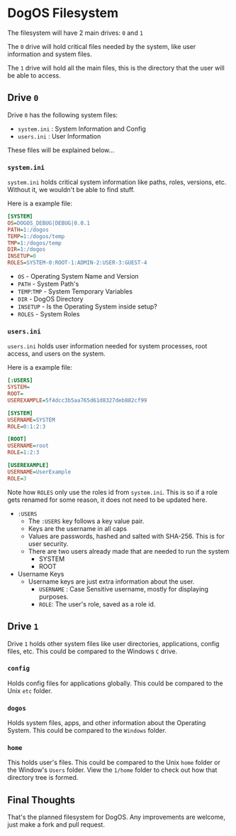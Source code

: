 # DogOS Filesystem

The filesystem will have 2 main drives: `0` and `1`

The `0` drive will hold critical files needed by the system, like user information and system files.

The `1` drive will hold all the main files, this is the directory that the user will be able to access.

## Drive `0`
Drive `0` has the following system files:
- `system.ini` : System Information and Config
- `users.ini` : User Information

These files will be explained below...

### `system.ini`
`system.ini` holds critical system information like paths, roles, versions, etc. Without it, we wouldn't be able to find stuff.

Here is a example file:
```ini
[SYSTEM]
OS=DOGOS_DEBUG|DEBUG|0.0.1
PATH=1:/dogos
TEMP=1:/dogos/temp
TMP=1:/dogos/temp
DIR=1:/dogos
INSETUP=0
ROLES=SYSTEM-0:ROOT-1:ADMIN-2:USER-3:GUEST-4
```

- `OS` - Operating System Name and Version
- `PATH` - System Path's
- `TEMP`:`TMP` - System Temporary Variables
- `DIR` - DogOS Directory
- `INSETUP` - Is the Operating System inside setup?
- `ROLES` - System Roles

### `users.ini`
`users.ini` holds user information needed for system processes, root access, and users on the system.

Here is a example file:
```ini
[:USERS]
SYSTEM=
ROOT=
USEREXAMPLE=5f4dcc3b5aa765d61d8327deb882cf99

[SYSTEM]
USERNAME=SYSTEM
ROLE=0:1:2:3

[ROOT]
USERNAME=root
ROLE=1:2:3

[USEREXAMPLE]
USERNAME=UserExample
ROLE=3
```

Note how `ROLES` only use the roles id from `system.ini`. This is so if a role gets renamed for some reason, it does not need to be updated here.

- `:USERS`
    - The `:USERS` key follows a key value pair.
    - Keys are the username in all caps
    - Values are passwords, hashed and salted with SHA-256. This is for user security.
    - There are two users already made that are needed to run the system
        - SYSTEM
        - ROOT
- Username Keys
    - Username keys are just extra information about the user.
        - `USERNAME` : Case Sensitive username, mostly for displaying purposes.
        - `ROLE`: The user's role, saved as a role id.

## Drive `1`
Drive `1` holds other system files like user directories, applications, config files, etc. This could be compared to the Windows `C` drive.

### `config`
Holds config files for applications globally. This could be compared to the Unix `etc` folder.

### `dogos`
Holds system files, apps, and other information about the Operating System. This could be compared to the `Windows` folder.

### `home`
This holds user's files. This could be compared to the Unix `home` folder or the Window's `Users` folder. View the `1/home` folder to check out how that directory tree is formed.

## Final Thoughts
That's the planned filesystem for DogOS. Any improvements are welcome, just make a fork and pull request.